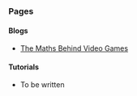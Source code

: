 ### Pages

#### Blogs

- [The Maths Behind Video Games](pages/3d-to-screen-maths.html)

#### Tutorials

- To be written